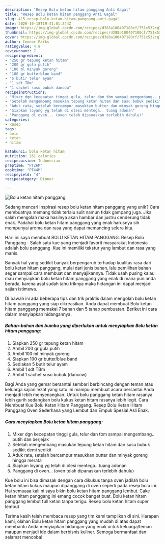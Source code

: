 ```yaml
---
description: "Resep Bolu ketan hitam panggang Anti Gagal"
title: "Resep Bolu ketan hitam panggang Anti Gagal"
slug: 415-resep-bolu-ketan-hitam-panggang-anti-gagal
date: 2020-10-18T19:41:01.244Z
image: https://img-global.cpcdn.com/recipes/d388a100407180cf/751x532cq70/bolu-ketan-hitam-panggang-foto-resep-utama.jpg
thumbnail: https://img-global.cpcdn.com/recipes/d388a100407180cf/751x532cq70/bolu-ketan-hitam-panggang-foto-resep-utama.jpg
cover: https://img-global.cpcdn.com/recipes/d388a100407180cf/751x532cq70/bolu-ketan-hitam-panggang-foto-resep-utama.jpg
author: Connor Parks
ratingvalue: 4.9
reviewcount: 7
recipeingredient:
- "250 gr tepung ketan hitam"
- "200 gr gula putih"
- "100 ml minyak goreng"
- "100 gr butterblue band"
- "5 butir telur ayam"
- "1 sdt TBm"
- "1 sachet susu bubuk dancow"
recipeinstructions:
- "Mixer dgn kecepatan tinggi gula, telur dan tbm sampai mengembang.. putih dan berjejak"
- "Setelah mengembang masukan tepung ketan hitam dan susu bubuk sedikit demi sedikit"
- "Aduk rata, setelah bercampur masukkan butter dan minyak goreng hingga merata"
- "Siapkan loyang yg telah di olesi mentega.. tuang adonan"
- "Panggang di oven... (oven telah dipanaskan terlebih dahulu)"
categories:
- Resep
tags:
- bolu
- ketan
- hitam

katakunci: bolu ketan hitam 
nutrition: 261 calories
recipecuisine: Indonesian
preptime: "PT26M"
cooktime: "PT44M"
recipeyield: "4"
recipecategory: Dinner

---
```



![Bolu ketan hitam panggang](https://img-global.cpcdn.com/recipes/d388a100407180cf/751x532cq70/bolu-ketan-hitam-panggang-foto-resep-utama.jpg)

Sedang mencari inspirasi resep bolu ketan hitam panggang yang unik? Cara membuatnya memang tidak terlalu sulit namun tidak gampang juga. Jika salah mengolah maka hasilnya akan hambar dan justru cenderung tidak enak. Padahal bolu ketan hitam panggang yang enak harusnya sih mempunyai aroma dan rasa yang dapat memancing selera kita.

Hari ini saya membuat BOLU KETAN HITAM PANGGANG. Resep Bolu Panggang - Salah satu kue yang menjadi favorit masyarakat Indonesia adalah bolu panggang. Kue ini memiliki tekstur yang lembut dan rasa yang manis.

Banyak hal yang sedikit banyak berpengaruh terhadap kualitas rasa dari bolu ketan hitam panggang, mulai dari jenis bahan, lalu pemilihan bahan segar sampai cara membuat dan menyajikannya. Tidak usah pusing kalau mau menyiapkan bolu ketan hitam panggang yang enak di mana pun anda berada, karena asal sudah tahu triknya maka hidangan ini dapat menjadi sajian istimewa.


Di bawah ini ada beberapa tips dan trik praktis dalam mengolah bolu ketan hitam panggang yang siap dikreasikan. Anda dapat membuat Bolu ketan hitam panggang memakai 7 bahan dan 5 tahap pembuatan. Berikut ini cara dalam menyiapkan hidangannya.

<!--inarticleads1-->

##### Bahan-bahan dan bumbu yang diperlukan untuk menyiapkan Bolu ketan hitam panggang:

1. Siapkan 250 gr tepung ketan hitam
1. Ambil 200 gr gula putih
1. Ambil 100 ml minyak goreng
1. Siapkan 100 gr butter/blue band
1. Sediakan 5 butir telur ayam
1. Ambil 1 sdt TBm
1. Ambil 1 sachet susu bubuk (dancow)


Bagi Anda yang gemar bersantai sembari berbincang dengan teman atau keluarga sajian lezat yang satu ini mampu membuat acara bersantai Anda menjadi lebih menyenangkan. Untuk bolu panggang ketan hitam rasanya lebih gurih sedangkan bolu kukus ketan hitam rasanya lebih legit. Cara Membuat Kue Bolu Ketan Hitam Panggang. Resep Bolu Ketan Hitam Panggang Oven Sederhana yang Lembut dan Empuk Spesial Asli Enak. 

<!--inarticleads2-->

##### Cara menyiapkan Bolu ketan hitam panggang:

1. Mixer dgn kecepatan tinggi gula, telur dan tbm sampai mengembang.. putih dan berjejak
1. Setelah mengembang masukan tepung ketan hitam dan susu bubuk sedikit demi sedikit
1. Aduk rata, setelah bercampur masukkan butter dan minyak goreng hingga merata
1. Siapkan loyang yg telah di olesi mentega.. tuang adonan
1. Panggang di oven... (oven telah dipanaskan terlebih dahulu)


Kue bolu ini bisa dimasak dengan cara dikukus tanpa oven jadilah bolu ketan hitam kukus maupun dipanggang di oven seperti pada resep bolu ini. Hai semuaaa kali ni saya bikin bolu ketan hitam panggang lembut. Cake ketan hitam panggang ini emang cocok banget buat. Bolu ketan hitam panggang lembut full ketan tanpa terigu. Resep bolu ketan hitam super lembut 

Terima kasih telah membaca resep yang tim kami tampilkan di sini. Harapan kami, olahan Bolu ketan hitam panggang yang mudah di atas dapat membantu Anda menyiapkan hidangan yang enak untuk keluarga/teman maupun menjadi ide dalam berbisnis kuliner. Semoga bermanfaat dan selamat mencoba!

